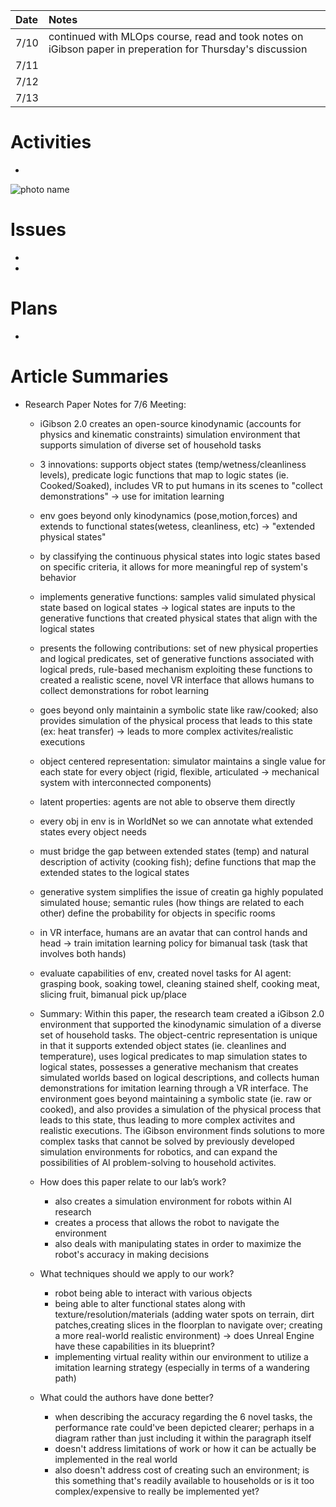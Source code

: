 | Date   | Notes
| :----- | :-------------------------------
|7/10 | continued with MLOps course, read and took notes on iGibson paper in preperation for Thursday's discussion
|7/11 | 
|7/12 | 
|7/13 | 

# Activities

- 
![photo name](/assets/2023-07-17/photo.png)


# Issues
- 
-

# Plans

- 

# Article Summaries

- Research Paper Notes for 7/6 Meeting:
    - iGibson 2.0 creates an open-source kinodynamic (accounts for physics and kinematic constraints) simulation environment that supports simulation of diverse set of household tasks
    - 3 innovations: supports object states (temp/wetness/cleanliness levels), predicate logic functions that map to logic states (ie. Cooked/Soaked), includes VR to put humans in its scenes to "collect demonstrations" -> use for imitation learning
    - env goes beyond only kinodynamics (pose,motion,forces) and extends to functional states(wetess, cleanliness, etc) -> "extended physical states"
    - by classifying the continuous physical states into logic states based on specific criteria, it allows for more meaningful rep of system's behavior
    - implements generative functions: samples valid simulated physical state based on logical states -> logical states are inputs to the generative functions that created physical states that align with the logical states
    - presents the following contributions: set of new physical properties and logical predicates, set of generative functions associated with logical preds, rule-based mechanism exploiting these functions to created a realistic scene, novel VR interface that allows humans to collect demonstrations for robot learning
    - goes beyond only maintainin a symbolic state like raw/cooked; also provides simulation of the physical process that leads to this state (ex: heat transfer) -> leads to more complex activites/realistic executions
    - object centered representation: simulator maintains a single value for each state for every object (rigid, flexible, articulated -> mechanical system with interconnected components)
    - latent properties: agents are not able to observe them directly
    - every obj in env is in WorldNet so we can annotate what extended states every object needs
    - must bridge the gap between extended states (temp) and natural description of activity (cooking fish); define functions that map the extended states to the logical states
    - generative system simplifies the issue of creatin ga highly populated simulated house; semantic rules (how things are related to each other) define the probability for objects in specific rooms
    - in VR interface, humans are an avatar that can control hands and head -> train imitation learning policy for bimanual task (task that involves both hands)
    - evaluate capabilities of env, created novel tasks for AI agent: grasping book, soaking towel, cleaning stained shelf, cooking meat, slicing fruit, bimanual pick up/place
    - Summary: Within this paper, the research team created a iGibson 2.0 environment that supported the kinodynamic simulation of a diverse set of household tasks. The object-centric representation is unique in that it supports extended object states (ie. cleanlines and temperature), uses logical predicates to map simulation states to logical states, possesses a generative mechanism that creates simulated worlds based on logical descriptions, and collects human demonstrations for imitation learning through a VR interface. The environment goes beyond maintaining a symbolic state (ie. raw or cooked), and also provides a simulation of the physical process that leads to this state, thus leading to more complex activites and realistic executions. The iGibson environment finds solutions to more complex tasks that cannot be solved by previously developed simulation environments for robotics, and can expand the possibilities of AI problem-solving to household activites. 


    - How does this paper relate to our lab’s work?
        - also creates a simulation environment for robots within AI research
        - creates a process that allows the robot to navigate the environment
        - also deals with manipulating states in order to maximize the robot's accuracy in making decisions 
    - What techniques should we apply to our work?
        - robot being able to interact with various objects
        - being able to alter functional states along with texture/resolution/materials (adding water spots on terrain, dirt patches,creating slices in the floorplan to navigate over; creating a more real-world realistic environment) -> does Unreal Engine have these capabilities in its blueprint?
        - implementing virtual reality within our environment to utilize a imitation learning strategy (especially in terms of a wandering path)

    - What could the authors have done better?
        - when describing the accuracy regarding the 6 novel tasks, the performance rate could've been depicted clearer; perhaps in a diagram rather than just including it within the paragraph itself
        - doesn't address limitations of work or how it can be actually be implemented in the real world
        - also doesn't address cost of creating such an environment; is this something that's readily available to households or is it too complex/expensive to really be implemented yet?

    